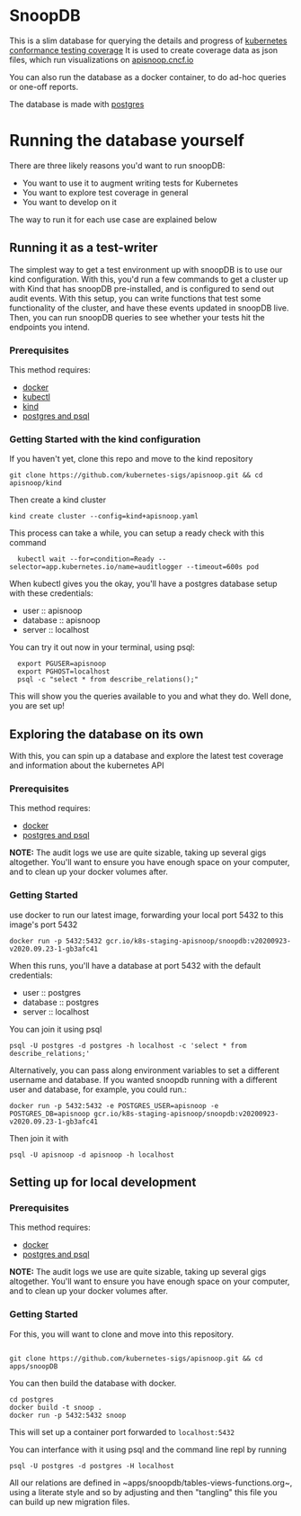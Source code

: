 # SnoopDB


This is a slim database for querying the details and progress of [kubernetes conformance testing coverage](https://github.com/cncf/k8s-conformance)
It is used to create coverage data as json files, which run visualizations on [apisnoop.cncf.io](https://apisnoop.cncf.io)

You can also run the database as a docker container, to do ad-hoc queries or one-off reports.

The database is made with [postgres](https://www.postgresql.org/)

# Running the database yourself
There are three likely reasons you'd want to run snoopDB:
- You want to use it to augment writing tests for Kubernetes
- You want to explore test coverage in general
- You want to develop on it

The way to run it for each use case are explained below

## Running it as a test-writer
The simplest way to get a test environment up with snoopDB is to use our kind configuration.
With this, you'd run a few commands to get a cluster up with Kind that has snoopDB pre-installed, and is configured to send out audit events.
With this setup, you can write functions that test some functionality of the cluster, and have these events updated in snoopDB live.  Then, you can run snoopDB queries to see whether your tests hit the endpoints you intend.

### Prerequisites
This method requires:
- [docker](https://docs.docker.com/engine/install/)
- [kubectl](https://kubernetes.io/docs/tasks/tools/install-kubectl/)
- [kind](https://kind.sigs.k8s.io/)
- [postgres and psql](https://www.postgresql.org/download/)
### Getting Started with the kind configuration

If you haven't yet, clone this repo and move to the kind repository

``` shell
git clone https://github.com/kubernetes-sigs/apisnoop.git && cd apisnoop/kind
```

Then create a kind cluster

``` shell
kind create cluster --config=kind+apisnoop.yaml
```

This process can take a while, you can setup a ready check with this command

``` shell
  kubectl wait --for=condition=Ready --selector=app.kubernetes.io/name=auditlogger --timeout=600s pod
```

When kubectl gives you the okay, you'll have a postgres database setup with these credentials:
- user :: apisnoop
- database :: apisnoop
- server :: localhost

You can try it out now in your terminal, using psql:

``` shell
  export PGUSER=apisnoop
  export PGHOST=localhost
  psql -c "select * from describe_relations();"
```

This will show you the queries available to you and what they do.  Well done, you are set up!

## Exploring the database on its own

With this, you can spin up a database and explore the latest test coverage and information about the kubernetes API

### Prerequisites
This method requires:
- [docker](https://docs.docker.com/engine/install/)
- [postgres and psql](https://www.postgresql.org/download/)

**NOTE:**  The audit logs we use are quite sizable, taking up several gigs altogether.  You'll want to ensure you have enough space on your computer, and to clean up your docker volumes after.

### Getting Started

use docker to run our latest image, forwarding your local port 5432 to this image's port 5432

``` shell
docker run -p 5432:5432 gcr.io/k8s-staging-apisnoop/snoopdb:v20200923-v2020.09.23-1-gb3afc41 
```

When this runs, you'll have a database at port 5432 with the default credentials:
- user :: postgres
- database :: postgres
- server :: localhost

You can join it using psql

``` shell
psql -U postgres -d postgres -h localhost -c 'select * from describe_relations;'
```

Alternatively, you can pass along environment variables to set a different username and database.   If you wanted snoopdb running with a different user and database, for example, you could run.:

```shell
docker run -p 5432:5432 -e POSTGRES_USER=apisnoop -e POSTGRES_DB=apisnoop gcr.io/k8s-staging-apisnoop/snoopdb:v20200923-v2020.09.23-1-gb3afc41 
```

Then join it with

``` shell
psql -U apisnoop -d apisnoop -h localhost
```

## Setting up for local development
### Prerequisites
This method requires:
- [docker](https://docs.docker.com/engine/install/)
- [postgres and psql](https://www.postgresql.org/download/)

**NOTE:**  The audit logs we use are quite sizable, taking up several gigs altogether.  You'll want to ensure you have enough space on your computer, and to clean up your docker volumes after.

### Getting Started

For this, you will want to clone and move into this repository.
```shell

git clone https://github.com/kubernetes-sigs/apisnoop.git && cd apps/snoopDB
```

You can then build the database with docker.

```shell
cd postgres
docker build -t snoop .
docker run -p 5432:5432 snoop
```

This will set up a container port forwarded to `localhost:5432`

You can interfance with it using psql and the command line repl by running

```
psql -U postgres -d postgres -H localhost
````

All our relations are defined in ~apps/snoopdb/tables-views-functions.org~, using a literate style and so by adjusting and then "tangling"  this file you can build up new migration files.
